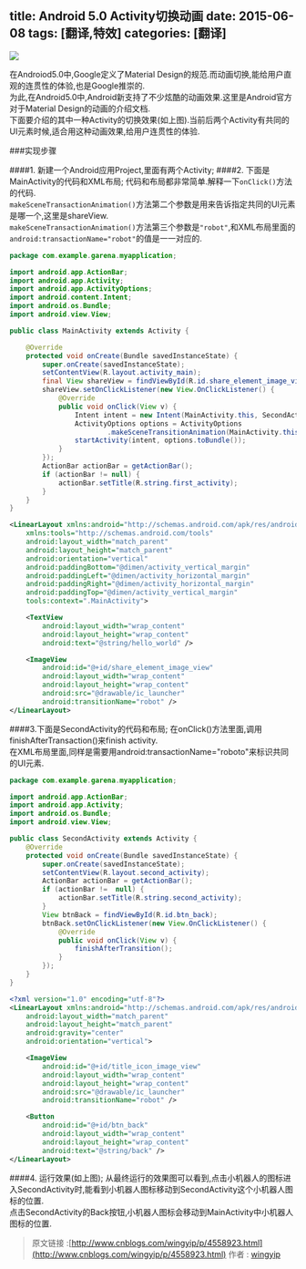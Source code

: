 title: Android 5.0 Activity切换动画
date: 2015-06-08
tags: [翻译,特效]
categories: [翻译]
---

![](http://images0.cnblogs.com/blog2015/354225/201506/071858146918959.gif)  
<!--more-->
在Androiod5.0中,Google定义了Material Design的规范.而动画切换,能给用户直观的连贯性的体验,也是Google推崇的.  
为此,在Android5.0中,Android新支持了不少炫酷的动画效果.这里是Android官方对于Material Design的动画的介绍文档.  
下面要介绍的其中一种Activity的切换效果(如上图).当前后两个Activity有共同的UI元素时候,适合用这种动画效果,给用户连贯性的体验.  

###实现步骤

####1. 新建一个Android应用Project,里面有两个Activity;
####2. 下面是MainActivity的代码和XML布局;
代码和布局都非常简单.解释一下`onClick()`方法的代码.  
`makeSceneTransactionAnimation()`方法第二个参数是用来告诉指定共同的UI元素是哪一个,这里是shareView.  
`makeSceneTransactionAnimation()`方法第三个参数是`"robot"`,和XML布局里面的`android:transactionName="robot"`的值是一一对应的.  

```java
package com.example.garena.myapplication;

import android.app.ActionBar;
import android.app.Activity;
import android.app.ActivityOptions;
import android.content.Intent;
import android.os.Bundle;
import android.view.View;

public class MainActivity extends Activity {

    @Override
    protected void onCreate(Bundle savedInstanceState) {
        super.onCreate(savedInstanceState);
        setContentView(R.layout.activity_main);
        final View shareView = findViewById(R.id.share_element_image_view);
        shareView.setOnClickListener(new View.OnClickListener() {
            @Override
            public void onClick(View v) {
                Intent intent = new Intent(MainActivity.this, SecondActivity.class);
                ActivityOptions options = ActivityOptions
                        .makeSceneTransitionAnimation(MainActivity.this, shareView, "robot");
                startActivity(intent, options.toBundle());
            }
        });
        ActionBar actionBar = getActionBar();
        if (actionBar != null) {
            actionBar.setTitle(R.string.first_activity);
        }
    }
}
```

```xml
<LinearLayout xmlns:android="http://schemas.android.com/apk/res/android"
    xmlns:tools="http://schemas.android.com/tools"
    android:layout_width="match_parent"
    android:layout_height="match_parent"
    android:orientation="vertical"
    android:paddingBottom="@dimen/activity_vertical_margin"
    android:paddingLeft="@dimen/activity_horizontal_margin"
    android:paddingRight="@dimen/activity_horizontal_margin"
    android:paddingTop="@dimen/activity_vertical_margin"
    tools:context=".MainActivity">

    <TextView
        android:layout_width="wrap_content"
        android:layout_height="wrap_content"
        android:text="@string/hello_world" />

    <ImageView
        android:id="@+id/share_element_image_view"
        android:layout_width="wrap_content"
        android:layout_height="wrap_content"
        android:src="@drawable/ic_launcher"
        android:transitionName="robot" />
</LinearLayout>
```

####3.下面是SecondActivity的代码和布局;
在onClick()方法里面,调用finishAfterTransaction()来finish activity.  
在XML布局里面,同样是需要用android:transactionName="roboto"来标识共同的UI元素.  

```java
package com.example.garena.myapplication;

import android.app.ActionBar;
import android.app.Activity;
import android.os.Bundle;
import android.view.View;

public class SecondActivity extends Activity {
    @Override
    protected void onCreate(Bundle savedInstanceState) {
        super.onCreate(savedInstanceState);
        setContentView(R.layout.second_activity);
        ActionBar actionBar = getActionBar();
        if (actionBar !=  null) {
            actionBar.setTitle(R.string.second_activity);
        }
        View btnBack = findViewById(R.id.btn_back);
        btnBack.setOnClickListener(new View.OnClickListener() {
            @Override
            public void onClick(View v) {
                finishAfterTransition();
            }
        });
    }
}
```
 
```xml
<?xml version="1.0" encoding="utf-8"?>
<LinearLayout xmlns:android="http://schemas.android.com/apk/res/android"
    android:layout_width="match_parent"
    android:layout_height="match_parent"
    android:gravity="center"
    android:orientation="vertical">

    <ImageView
        android:id="@+id/title_icon_image_view"
        android:layout_width="wrap_content"
        android:layout_height="wrap_content"
        android:src="@drawable/ic_launcher"
        android:transitionName="robot" />

    <Button
        android:id="@+id/btn_back"
        android:layout_width="wrap_content"
        android:layout_height="wrap_content"
        android:text="@string/back" />
</LinearLayout>
```

####4. 运行效果(如上图);
从最终运行的效果图可以看到,点击小机器人的图标进入SecondActivity时,能看到小机器人图标移动到SecondActivity这个小机器人图标的位置.  
点击SecondActivity的Back按钮,小机器人图标会移动到MainActivity中小机器人图标的位置.  

> 原文链接 :[http://www.cnblogs.com/wingyip/p/4558923.html](http://www.cnblogs.com/wingyip/p/4558923.html)
> 作者 : [wingyip](http://www.cnblogs.com/wingyip/)